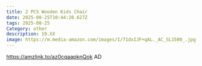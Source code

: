```yaml
---
title: 2 PCS Wooden Kids Chair
date: 2025-08-25T10:44:20.627Z
tags: 2025-08-25
Category: other
description: 19.XX
image: https://m.media-amazon.com/images/I/71dxIJF+qAL._AC_SL1500_.jpg
---
```

https://amzlink.to/az0cqaapknQok      AD
